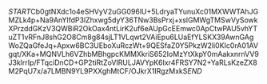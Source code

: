 $START$Cb0gtNXdc1o4eSHVyV2uGG096lU+5LdryaTYunuXc01MXWWTAhJGMZLk4p+Na9AnYlfdP3lZhxwg5dyY36TNw3BsPrxj+xslGMWgTMSwVySowkXPrzddGKzV3QWBiR2OkOax4ntLirK2uf6eAUpGcEEmwc0ApCtwPAU5vhYTuZT1vRFnJ8shG2O8Cm8g84sjLT1VLqwt2VAiEpu6LUaEfYLSKX39AwnGAgWoZQaGfeJq+Apxw6BC3UEboXuRczWt+9QESfaZ0Y5PkzW2li0KIc0rA01AVgqt/XKa+MQNVLh6VZhbMBhgpcKMMXkriS652IoMzYtXkpY0mAakxnrnVV9J3klrrIp/FTqciDnCD+GP2tiRtZoVIRULJAVYpK6Ixr4FRSY7N2+YaRLsKzeZX8M2PqU7x/a7LMBN9YL9PXXghMtCF/OJkrX1IRgzMxkS$END$